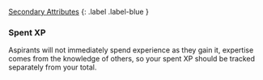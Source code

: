 [Secondary Attributes](Game/Core/Attributes#Secondary%20Attributes)
{: .label .label-blue }

### Spent XP
Aspirants will not immediately spend experience as they gain it, expertise comes from the knowledge of others, so your spent XP should be tracked separately from your total.
